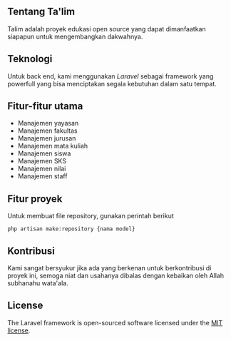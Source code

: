 ## Tentang Ta'lim

Talim adalah proyek edukasi open source yang dapat dimanfaatkan siapapun untuk mengembangkan dakwahnya.

## Teknologi

Untuk back end, kami menggunakan _Laravel_ sebagai framework yang powerfull yang bisa menciptakan segala kebutuhan dalam satu tempat.

## Fitur-fitur utama

-   Manajemen yayasan
-   Manajemen fakultas
-   Manajemen jurusan
-   Manajemen mata kuliah
-   Manajemen siswa
-   Manajemen SKS
-   Manajemen nilai
-   Manajemen staff

## Fitur proyek

Untuk membuat file repository, gunakan perintah berikut
```console
php artisan make:repository {nama model}
```

## Kontribusi

Kami sangat bersyukur jika ada yang berkenan untuk berkontribusi di proyek ini, semoga niat dan usahanya dibalas dengan kebaikan oleh Allah subhanahu wata'ala.

## License

The Laravel framework is open-sourced software licensed under the [MIT license](https://opensource.org/licenses/MIT).
